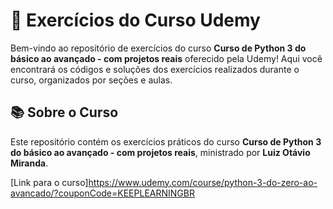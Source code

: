 # 📝 Exercícios do Curso Udemy

Bem-vindo ao repositório de exercícios do curso **Curso de Python 3 do básico ao avançado - com projetos reais** oferecido pela Udemy! Aqui você encontrará os códigos e soluções dos exercícios realizados durante o curso, organizados por seções e aulas.

## 📚 Sobre o Curso

Este repositório contém os exercícios práticos do curso **Curso de Python 3 do básico ao avançado - com projetos reais**, ministrado por **Luiz Otávio Miranda**.

[Link para o curso]https://www.udemy.com/course/python-3-do-zero-ao-avancado/?couponCode=KEEPLEARNINGBR